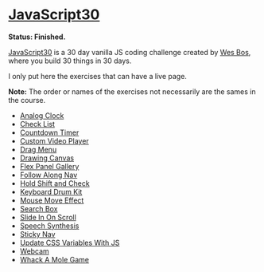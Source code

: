 # [JavaScript30](/javascript30/)

**Status: Finished.**

[JavaScript30](https://javascript30.com/) is a 30 day vanilla JS coding challenge created by [Wes Bos](https://wesbos.com/), where you build 30 things in 30 days.

I only put here the exercises that can have a live page.

**Note:** The order or names of the exercises not necessarily are the sames in the course.

- [Analog Clock](/javascript30/analog-clock/)
- [Check List](/javascript30/check-list/)
- [Countdown Timer](/javascript30/countdown-timer)
- [Custom Video Player](/javascript30/custom-video-player)
- [Drag Menu](/javascript30/drag-menu/)
- [Drawing Canvas](/javascript30/drawing-canvas/)
- [Flex Panel Gallery](/javascript30/flex-panel-gallery/)
- [Follow Along Nav](/javascript30/follow-along-nav/)
- [Hold Shift and Check](/javascript30/hold-shift-and-check/)
- [Keyboard Drum Kit](/javascript30/keyboard-drum-kit/)
- [Mouse Move Effect](/javascript30/mouse-move-effect/)
- [Search Box](/javascript30/search-box/)
- [Slide In On Scroll](/javascript30/slide-in-on-scroll/)
- [Speech Synthesis](/javascript30/speech-Synthesis/)
- [Sticky Nav](/javascript30/sticky-nav)
- [Update CSS Variables With JS](/javascript30/update-css-with-js/)
- [Webcam](/javascript30/webcam/)
- [Whack A Mole Game](/javascript30/whack-a-mole-game/)
